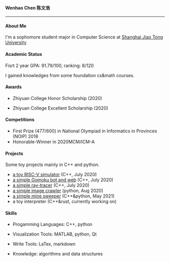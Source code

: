 #### Wenhao Chen 陈文浩

-----

#### About Me

I'm a sophomore student major in Computer Science at [Shanghai Jiao Tong University](http://www.sjtu.edu.cn/)

#### Academic Status

Fisrt 2 year GPA: 91.79/100, ranking: 8/120

I gained knowledges from some foundation cs&math courses.

#### Awards

- Zhiyuan College Honor Scholarship (2020)

- Zhiyuan College Excellent Scholarship (2020)

#### Competitions

- First Prize (477/600) in National Olympiad in Informatics in Provinces (NOIP) 2018
- Honorable-Winner in 2020MCM/ICM-A

#### Projects

Some toy projects mainly in C++ and python.

- [a toy RISC-V simulator](https://github.com/CWHer/RISC-V_Simulator) (C++, July 2020)
- [a simple Gomoku bot and web](https://github.com/CWHer/Gomoku) (C++, July 2020)
- [a simple ray-tracer](https://github.com/CWHer/raytracer) (C++, July 2020)
- [a simple image crawler](https://github.com/CWHer/Pixiv_crawler) (python, Aug 2020)
- [a simple mine sweeper](https://github.com/CWHer/Mine) (C++&python, May 2021)
- a toy interpreter (C++&rust, currently working on)  

#### Skills

- Progamming Languages: C++, python
- Visualization Tools: MATLAB, python, Qt

- Write Tools: LaTex, markdown
- Knowledge: algorithms and data structures